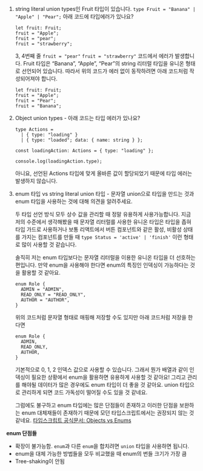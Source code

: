1.  string literal union types인 Fruit 타입이 있습니다. `type Fruit = "Banana" | "Apple" | "Pear";` 아래 코드에 타입에러가 있나요?

    ```tsx
    let fruit: Fruit;
    fruit = "Apple";
    fruit = "pear";
    fruit = "strawberry";
    ```

    3, 4번째 줄 `fruit = "pear"` `fruit = "strawberry"` 코드에서 에러가 발생합니다. Fruit 타입은 “Banana”, “Apple”, “Pear”의 string 리터럴 타입을 유니온 형태로 선언되어 있습니다. 따라서 위의 코드가 에러 없이 동작하려면 아래 코드처럼 작성되어져야 합니다.

    ```tsx
    let fruit: Fruit;
    fruit = "Apple";
    fruit = "Pear";
    fruit = "Banana";
    ```

2.  Object union types - 아래 코드는 타입 에러가 있나요?

    ```tsx
    type Actions =
      | { type: "loading" }
      | { type: "loaded"; data: { name: string } };

    const loadingAction: Actions = { type: "loading" };

    console.log(loadingAction.type);
    ```

    아니요, 선언된 Actions 타입에 맞게 올바른 값이 할당되었기 때문에 타입 에러는 발생하지 않습니다.

3.  enum 타입 vs string literal union 타입 - 문자열 union으로 타입을 만드는 것과 enum 타입을 사용하는 것에 대해 의견을 알려주세요.

    두 타입 선언 방식 모두 상수 값을 관리할 때 정말 유용하게 사용가능합니다. 지금 저의 수준에서 생각해봤을 때 문자열 리터럴를 사용한 유니온 타입은 타입을 좁혀 타입 가드로 사용하거나 보통 리액트에서 버튼 컴포넌트와 같은 활성, 비활성 상태를 가지는 컴포넌트를 만들 때 `type Status = 'active' | 'finish'` 이런 형태로 많이 사용할 것 같습니다.

    솔직히 저는 enum 타입보다는 문자열 리터럴을 이용한 유니온 타입을 더 선호하는 편입니다. 만약 enum을 사용해야 한다면 enum의 특징인 인덱싱이 가능하다는 것을 활용할 것 같아요.

    ```tsx
    enum Role {
      ADMIN = "ADMIN",
      READ_ONLY = "READ_ONLY",
      AUTHOR = "AUTHOR",
    }
    ```

    위의 코드처럼 문자열 형태로 매핑해 저장할 수도 있지만 아래 코드처럼 저장을 한다면

    ```tsx
    enum Role {
      ADMIN,
      READ_ONLY,
      AUTHOR,
    }
    ```

    기본적으로 0, 1, 2 인덱스 값으로 사용할 수 있습니다. 그래서 뭔가 배열과 같이 인덱싱이 필요한 상황에서 enum을 활용하면 유용하게 사용할 것 같아요! 그리고 관리를 해야될 데이터가 많은 경우에도 enum 타입이 더 좋을 것 같아요. union 타입으로 관리하게 되면 코드 가독성이 떨어질 수도 있을 것 같네요.

    그럼에도 불구하고 enum 타입에는 많은 단점들이 존재하고 이러한 단점을 보완하는 enum 대체재들이 존재하기 때문에 모던 타입스크립트에서는 권장되지 않는 것 같네요. [타입스크립트 공식문서: Objects vs Enums](https://www.typescriptlang.org/docs/handbook/enums.html#objects-vs-enums)

**enum 단점들**

- 확장이 불가능함. `enum`과 다른 `enum`을 합치려면 `union` 타입을 사용하면 됩니다.
- enum을 대체 가능한 방법들을 모두 비교했을 때 enum의 번들 크기가 가장 큼
- Tree-shaking이 안됨
